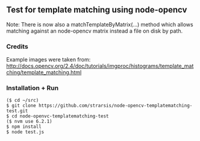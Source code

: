 ## Test for template matching using node-opencv

Note: There is now also a matchTemplateByMatrix(...) method which allows matching against an node-opencv matrix instead a file on disk by path.


### Credits
Example images were taken from: http://docs.opencv.org/2.4/doc/tutorials/imgproc/histograms/template_matching/template_matching.html


### Installation + Run
````
($ cd ~/src)
$ git clone https://github.com/strarsis/node-opencv-templatematching-test.git
$ cd node-openvc-templatematching-test
($ nvm use 6.2.1)
$ npm install
$ node test.js
````
